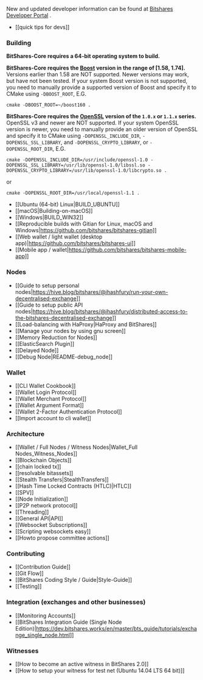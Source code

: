 New and updated developer information can be found at [Bitshares Developer Portal](https://dev.bitshares.works/) .

* [[quick tips for devs]]

### Building
**BitShares-Core requires a 64-bit operating system to build.**

**BitShares-Core requires the [Boost](https://www.boost.org/) version in the range of [1.58, 1.74].** Versions earlier than 1.58 are NOT supported. Newer versions may work, but have not been tested. If your system Boost version is not supported, you need to manually provide a supported version of Boost and specify it to CMake using `-DBOOST_ROOT`, E.G.

```
cmake -DBOOST_ROOT=~/boost160 .
```

**BitShares-Core requires the [OpenSSL](https://openssl.org/) version of the `1.0.x` or `1.1.x` series.** OpenSSL v3 and newer are NOT supported. If your system OpenSSL version is newer, you need to manually provide an older version of OpenSSL and specify it to CMake using `-DOPENSSL_INCLUDE_DIR`, `-DOPENSSL_SSL_LIBRARY`, and `-DOPENSSL_CRYPTO_LIBRARY`, or `-DOPENSSL_ROOT_DIR`, E.G.

```
cmake -DOPENSSL_INCLUDE_DIR=/usr/include/openssl-1.0 -DOPENSSL_SSL_LIBRARY=/usr/lib/openssl-1.0/libssl.so -DOPENSSL_CRYPTO_LIBRARY=/usr/lib/openssl-1.0/libcrypto.so .
```
or
```
cmake -DOPENSSL_ROOT_DIR=/usr/local/openssl-1.1 .
```

* [[Ubuntu (64-bit) Linux|BUILD_UBUNTU]]
* [[macOS|Building-on-macOS]]
* [[Windows|BUILD_WIN32]]
* [[Reproducible builds with Gitian for Linux, macOS and Windows|https://github.com/bitshares/bitshares-gitian]]
* [[Web wallet / light wallet (desktop app)|https://github.com/bitshares/bitshares-ui]]
* [[Mobile app / wallet|https://github.com/bitshares/bitshares-mobile-app]]

### Nodes

* [[Guide to setup personal nodes|https://hive.blog/bitshares/@ihashfury/run-your-own-decentralised-exchange]]
* [[Guide to setup public API nodes|https://hive.blog/bitshares/@ihashfury/distributed-access-to-the-bitshares-decentralised-exchange]]
* [[Load-balancing with HaProxy|HaProxy and BitShares]]
* [[Manage your nodes by using gnu screen]]
* [[Memory Reduction for Nodes]]
* [[ElasticSearch Plugin]]
* [[Delayed Node]]
* [[Debug Node|README-debug_node]]

### Wallet
* [[CLI Wallet Cookbook]]
* [[Wallet Login Protocol]]
* [[Wallet Merchant Protocol]]
* [[Wallet Argument Format]]
* [[Wallet 2-Factor Authentication Protocol]]
* [[Import account to cli wallet]]

### Architecture
* [[Wallet / Full Nodes / Witness Nodes|Wallet_Full Nodes_Witness_Nodes]]
* [[Blockchain Objects]]
* [[chain locked tx]]
* [[resolvable bitassets]]
* [[Stealth Transfers|StealthTransfers]]
* [[Hash Time Locked Contracts (HTLC)|HTLC]]
* [[SPV]]
* [[Node Initialization]]
* [[P2P network protocol]]
* [[Threading]]
* [[General API|API]]
* [[Websocket Subscriptions]]
* [[Scripting websockets easy]]
* [[Howto propose committee actions]]

### Contributing
* [[Contribution Guide]]
* [[Git Flow]]
* [[BitShares Coding Style / Guide|Style-Guide]]
* [[Testing]]

### Integration (exchanges and other businesses)
* [[Monitoring Accounts]]
* [[BitShares Integration Guide (Single Node Edition)|https://dev.bitshares.works/en/master/bts_guide/tutorials/exchange_single_node.html]]

### Witnesses
* [[How to become an active witness in BitShares 2.0]]
* [[How to setup your witness for test net (Ubuntu 14.04 LTS 64 bit)]]